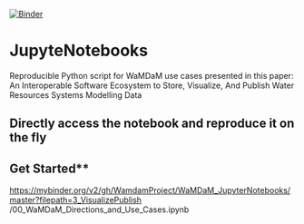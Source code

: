 [![Binder](https://mybinder.org/badge.svg)](https://mybinder.org/v2/gh/WamdamProject/WaMDaM_JupyterNotebooks/master?filepath=1_QuerySelect)


# JupyteNotebooks
Reproducible Python script for WaMDaM use cases presented in this paper: An Interoperable Software Ecosystem to Store, Visualize, And Publish Water Resources Systems Modelling Data

## Directly access the notebook and reproduce it on the fly    

## Get Started**  
https://mybinder.org/v2/gh/WamdamProject/WaMDaM_JupyterNotebooks/master?filepath=3_VisualizePublish
/00_WaMDaM_Directions_and_Use_Cases.ipynb
